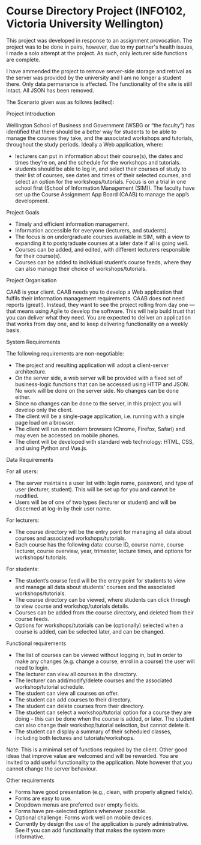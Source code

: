 # Course Directory Project (INFO102, Victoria University Wellington)

This project was developed in response to an assignment provocation. The project
was to be done in pairs, however, due to my partner's health issues, I made a solo
attempt at the project. As such, only lecturer side functions are complete.

I have ammended the project to remove server-side storage and retrival as the server
was provided by the university and I am no longer a student there. Only data 
permanance is affected. The functionality of the site is still intact. All JSON
has been removed.


The Scenario given was as follows (edited):


Project Introduction

Wellington School of Business and Government (WSBG or “the faculty”) has identified
that there should be a better way for students to be able to manage the courses 
they take, and the associated workshops and tutorials, throughout the study periods.
Ideally a Web application, where:
 - lecturers can put in information about their course(s), the dates and times
   they’re on, and the schedule for the workshops and tutorials.
 - students should be able to log in, and select their courses of study to their
   list of courses, see dates and times of their selected courses, and select an
   option for the workshops/tutorials.
Focus is on a trial in one school first (School of Information Management (SIM)).
The faculty have set up the Course Assignment App Board (CAAB) to manage the app’s
development.


Project Goals
- Timely and efficient information management.
- Information accessible for everyone (lecturers, and students).
- The focus is on undergraduate courses available in SIM, with a view to expanding
  it to postgraduate courses at a later date if all is going well.
- Courses can be added, and edited, with different lecturers responsible for their
  course(s).
- Courses can be added to individual student’s course feeds, where they can also
  manage their choice of workshops/tutorials.


Project Organisation

CAAB is your client. CAAB needs you to develop a Web application that fulfils their
information management requirements. CAAB does not need reports (great!). Instead, 
they want to see the project rolling from day one — that means using Agile to 
develop the software. This will help build trust that you can deliver what they 
need. You are expected to deliver an application that works from day one, and to
keep delivering functionality on a weekly basis.


System Requirements

The following requirements are non-negotiable:
- The project and resulting application will adopt a client-server architecture.
- On the server side, a web server will be provided with a fixed set of
  business-logic functions that can be accessed using HTTP and JSON. No work
  will be done on the server side. No changes can be done either.
- Since no changes can be done to the server, in this project you will develop
  only the client.
- The client will be a single-page application, i.e. running with a single page
  load on a browser.
- The client will run on modern browsers (Chrome, Firefox, Safari) and may even
  be accessed on mobile phones.
- The client will be developed with standard web technology: HTML, CSS, and using
  Python and Vue.js.


Data Requirements

For all users:
- The server maintains a user list with: login name, password, and type of user
  (lecturer, student). This will be set up for you and cannot be modified.
- Users will be of one of two types (lecturer or student) and will be discerned
  at log-in by their user name.

For lecturers:
- The course directory will be the entry point for managing all data about courses
  and associated workshops/tutorials.
- Each course has the following data: course ID, course name, course lecturer,
  course overview, year, trimester, lecture times, and options for workshops/
  tutorials.
  
For students:
- The student’s course feed will be the entry point for students to view and manage
  all data about students’ courses and the associated workshops/tutorials.
- The course directory can be viewed, where students can click through to view
  course and workshop/tutorials details.
- Courses can be added from the course directory, and deleted from their course
  feeds.
- Options for workshops/tutorials can be (optionally) selected when a course is
  added, can be selected later, and can be changed.

  
Functional requirements

- The list of courses can be viewed without logging in, but in order to make any
  changes (e.g. change a course, enrol in a course) the user will need to login.
- The lecturer can view all courses in the directory.
- The lecturer can add/modify/delete courses and the associated workshop/tutorial
  schedule.
- The student can view all courses on offer.
- The student can add courses to their directory.
- The student can delete courses from their directory.
- The student can select a workshop/tutorial option for a course they are doing
  – this can be done when the course is added, or later. The student can also
    change their workshop/tutorial selection, but cannot delete it.
- The student can display a summary of their scheduled classes, including both
  lectures and tutorials/workshops.
  
Note: This is a minimal set of functions required by the client. Other good ideas
that improve value are welcomed and will be rewarded. You are invited to add 
useful functionality to the application. Note however that you cannot change the 
server behaviour.


Other requirements

- Forms have good presentation (e.g., clean, with properly aligned fields).
- Forms are easy to use.
- Dropdown menus are preferred over empty fields.
- Forms have pre-selected options whenever possible.
- Optional challenge: Forms work well on mobile devices.
- Currently by design the use of the application is purely administrative. See
  if you can add functionality that makes the system more informative.
